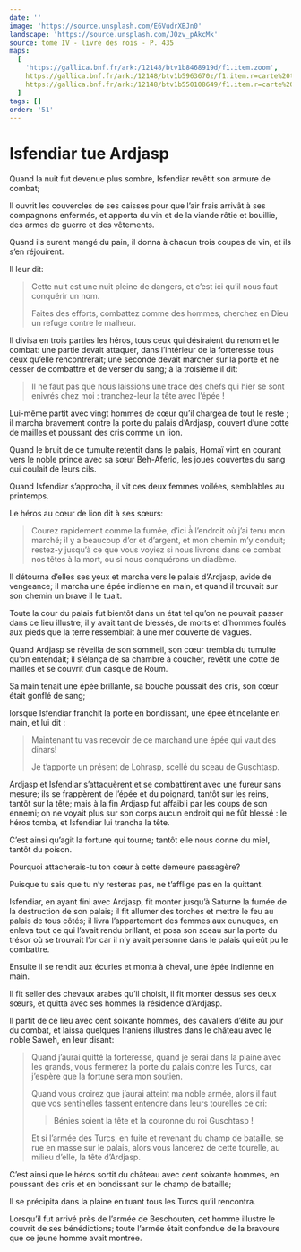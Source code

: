 ```yaml
---
date: ''
image: 'https://source.unsplash.com/E6VudrXBJn0'
landscape: 'https://source.unsplash.com/JOzv_pAkcMk'
source: tome IV - livre des rois - P. 435
maps:
  [
    'https://gallica.bnf.fr/ark:/12148/btv1b8468919d/f1.item.zoom',
    https://gallica.bnf.fr/ark:/12148/btv1b5963670z/f1.item.r=carte%20touran.zoom,
    https://gallica.bnf.fr/ark:/12148/btv1b550108649/f1.item.r=carte%20touran.zoom,
  ]
tags: []
order: '51'
---
```


# Isfendiar tue Ardjasp

Quand la nuit fut devenue plus sombre, Isfendiar revêtit son armure de combat;

Il ouvrit les couvercles de ses caisses pour que l’air frais arrivât à ses compagnons enfermés, et apporta du vin et de la viande rôtie et bouillie, des armes de guerre et des vêtements.

Quand ils eurent mangé du pain, il donna à chacun trois coupes de vin, et ils s’en réjouirent.

Il leur dit:

> Cette nuit est une nuit pleine de dangers, et c’est ici qu’il nous faut conquérir un nom.
>
> Faites des efforts, combattez comme des hommes, cherchez en Dieu un refuge contre le malheur.

Il divisa en trois parties les héros, tous ceux qui désiraient du renom et le combat: une partie devait attaquer, dans l’intérieur de la forteresse tous ceux qu’elle rencontrerait; une seconde devait marcher sur la porte et ne cesser de combattre et de verser du sang; à la troisième il dit:

> Il ne faut pas que nous laissions une trace des chefs qui hier se sont enivrés chez moi : tranchez-leur la tête avec l’épée !

Lui-même partit avec vingt hommes de cœur qu’il chargea de tout le reste ; il marcha bravement contre la porte du palais d’Ardjasp, couvert d’une cotte de mailles et poussant des cris comme un lion.

Quand le bruit de ce tumulte retentit dans le palais, Homaï vint en courant vers le noble prince avec sa sœur Beh-Aferid, les joues couvertes du sang qui coulait de leurs cils.

Quand Isfendiar s’approcha, il vit ces deux femmes voilées, semblables au printemps.

Le héros au cœur de lion dit à ses sœurs:

> Courez rapidement comme la fumée, d’ici à̀ l’endroit où j’ai tenu mon marché; il y a beaucoup d’or et d’argent, et mon chemin m’y conduit; restez-y jusqu’à ce que vous voyiez si nous livrons dans ce combat nos têtes à la mort, ou si nous conquérons un diadème.

Il détourna d’elles ses yeux et marcha vers le palais d’Ardjasp, avide de vengeance; il marcha une épée indienne en main, et quand il trouvait sur son chemin un brave il le tuait.

Toute la cour du palais fut bientôt dans un état tel qu’on ne pouvait passer dans ce lieu illustre; il y avait tant de blessés, de morts et d’hommes foulés aux pieds que la terre ressemblait à une mer couverte de vagues.

Quand Ardjasp se réveilla de son sommeil, son cœur trembla du tumulte qu’on entendait; il s’élança de sa chambre à coucher, revêtit une cotte de mailles et se couvrit d’un casque de Roum.

Sa main tenait une épée brillante, sa bouche poussait des cris, son cœur était gonflé de sang;

lorsque Isfendiar franchit la porte en bondissant, une épée étincelante en main, et lui dit :

> Maintenant tu vas recevoir de ce marchand une épée qui vaut des dinars!
>
> Je t’apporte un présent de Lohrasp, scellé du sceau de Guschtasp.

Ardjasp et Isfendiar s’attaquèrent et se combattirent avec une fureur sans mesure; ils se frappèrent de l’épée et du poignard, tantôt sur les reins, tantôt sur la tête; mais à la fin Ardjasp fut affaibli par les coups de son ennemi; on ne voyait plus sur son corps aucun endroit qui ne fût blessé : le héros tomba, et Isfendiar lui trancha la tête.

C’est ainsi qu’agit la fortune qui tourne; tantôt elle nous donne
du miel, tantôt du poison.

Pourquoi attacherais-tu ton cœur à cette demeure passagère?

Puisque tu sais que tu n’y resteras pas, ne t’afflige pas en la quittant.

Isfendiar, en ayant fini avec Ardjasp, fit monter jusqu’à Saturne la fumée de la destruction de son palais; il fit allumer des torches et mettre le feu au palais de tous côtés; il livra l’appartement des femmes aux eunuques, en enleva tout ce qui l’avait rendu brillant, et posa son sceau sur la porte du trésor où se trouvait l’or car il n’y avait personne dans le palais qui eût pu le combattre.

Ensuite il se rendit aux écuries et monta à cheval, une épée indienne en main.

Il fit seller des chevaux arabes qu’il choisit, il fit monter dessus ses deux sœurs, et quitta avec ses hommes la résidence d’Ardjasp.

Il partit de ce lieu avec cent soixante hommes, des cavaliers d’élite au jour du combat, et laissa quelques Iraniens illustres dans le château avec le noble Saweh, en leur disant:

> Quand j’aurai quitté la forteresse, quand je serai dans la plaine avec les grands, vous fermerez la porte du palais contre les Turcs, car j’espère que la fortune sera mon soutien.
>
> Quand vous croirez que j’aurai atteint ma noble armée, alors il faut que vos sentinelles fassent entendre dans leurs tourelles ce cri:
>
> > Bénies soient la tête et la couronne du roi Guschtasp !
>
> Et si l’armée des Turcs, en fuite et revenant du champ de bataille, se rue en masse sur le palais, alors vous lancerez de cette tourelle, au milieu d’elle, la tête d’Ardjasp.

C’est ainsi que le héros sortit du château avec cent soixante hommes, en poussant des cris et en bondissant sur le champ de bataille;

Il se précipita dans la plaine en tuant tous les Turcs qu’il rencontra.

Lorsqu’il fut arrivé près de l’armée de Beschouten, cet homme illustre le couvrit de ses bénédictions; toute l’armée était confondue de la bravoure que ce jeune homme avait montrée.
